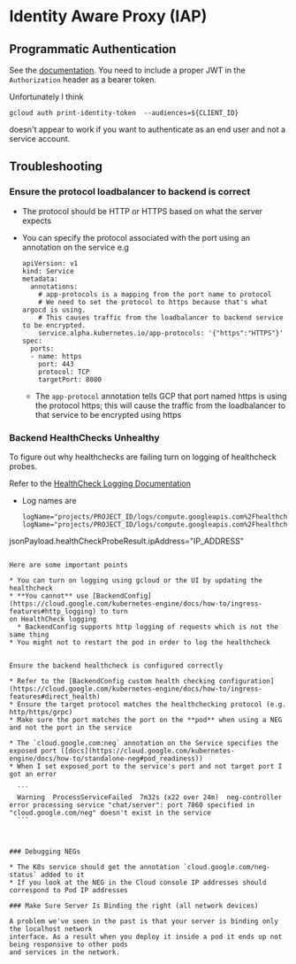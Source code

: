 # Identity Aware Proxy (IAP)


## Programmatic Authentication

See the [documentation](https://cloud.google.com/iap/docs/authentication-howto). You need to include a proper JWT 
in the `Authorization` header as a bearer token.

Unfortunately I think

```
gcloud auth print-identity-token  --audiences=${CLIENT_ID}
```

doesn't appear to work if you want to authenticate as an end
user and not a service account.

## Troubleshooting

### Ensure the protocol loadbalancer to backend is correct

* The protocol should be HTTP or HTTPS based on what the server expects
* You can specify the protocol associated with the port using an annotation on the service
  e.g

  ```
  apiVersion: v1
  kind: Service
  metadata:
    annotations:
	  # app-protocols is a mapping from the port name to protocol
	  # We need to set the protocol to https because that's what argocd is using.
	  # This causes traffic from the loadbalancer to backend service to be encrypted.
	  service.alpha.kubernetes.io/app-protocols: '{"https":"HTTPS"}'
  spec:
	ports:
	- name: https
	  port: 443
	  protocol: TCP
	  targetPort: 8080
  ```
   
   * The `app-protocol` annotation tells GCP that port named https is using the protocol https;
     this will cause the traffic from the loadbalancer to that service to be encrypted using https

### Backend HealthChecks Unhealthy

To figure out why healthchecks are failing turn on logging of healthcheck probes.

Refer to the [HealthCheck Logging Documentation](https://cloud.google.com/load-balancing/docs/health-check-logging#enable_and_disable_logging)

* Log names are 

  ```
  logName="projects/PROJECT_ID/logs/compute.googleapis.com%2Fhealthchecks"
  logName="projects/PROJECT_ID/logs/compute.googleapis.com%2Fhealthchecks"
jsonPayload.healthCheckProbeResult.ipAddress="IP_ADDRESS"
  ```

Here are some important points

* You can turn on logging using gcloud or the UI by updating the healthcheck
* **You cannot** use [BackendConfig](https://cloud.google.com/kubernetes-engine/docs/how-to/ingress-features#http_logging) to turn
  on HealthCheck logging
  	* BackendConfig supports http logging of requests which is not the same thing
* You might not to restart the pod in order to log the healthcheck


Ensure the backend healthcheck is configured correctly

* Refer to the [BackendConfig custom health checking configuration](https://cloud.google.com/kubernetes-engine/docs/how-to/ingress-features#direct_health)
* Ensure the target protocol matches the healthchecking protocol (e.g. http/https/grpc)
* Make sure the port matches the port on the **pod** when using a NEG and not the port in the service

* The `cloud.google.com:neg` annotation on the Service specifies the exposed port ([docs](https://cloud.google.com/kubernetes-engine/docs/how-to/standalone-neg#pod_readiness))
  * When I set exposed_port to the service's port and not target port I got an error

    ```
    Warning  ProcessServiceFailed  7m32s (x22 over 24m)  neg-controller  error processing service "chat/server": port 7860 specified in "cloud.google.com/neg" doesn't exist in the service
    ```

    

### Debugging NEGs

* The K8s service should get the annotation `cloud.google.com/neg-status` added to it
* If you look at the NEG in the Cloud console IP addresses should correspond to Pod IP addresses

### Make Sure Server Is Binding the right (all network devices)

A problem we've seen in the past is that your server is binding only the localhost network
interface. As a result when you deploy it inside a pod it ends up not being responsive to other pods
and services in the network.